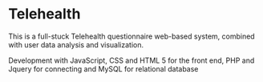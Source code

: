 # Telehealth
This is a full-stuck Telehealth questionnaire web-based system, combined with user data analysis and visualization.

Development with JavaScript, CSS and HTML 5 for the front end, PHP and Jquery for connecting and MySQL for relational database

